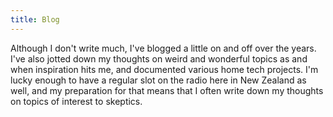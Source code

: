 ```yaml
---
title: Blog
---
```


Although I don't write much, I've blogged a little on and off over the years. I've also jotted down my thoughts on weird and wonderful topics as and when inspiration hits me, and documented various home tech projects. I'm lucky enough to have a regular slot on the radio here in New Zealand as well, and my preparation for that means that I often write down my thoughts on topics of interest to skeptics.

<template-list-section />
